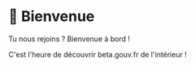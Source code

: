 # 👋 Bienvenue

Tu nous rejoins ? Bienvenue à bord ! 

C'est l'heure de découvrir beta.gouv.fr de l'intérieur !

